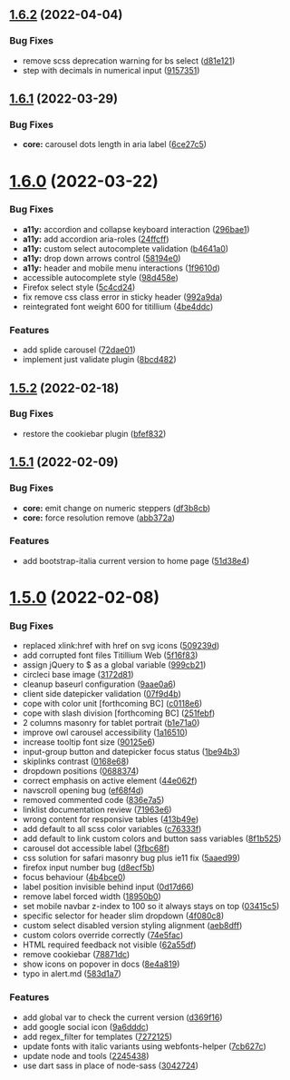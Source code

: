 ## [1.6.2](https://github.com/italia/bootstrap-italia/compare/v1.6.1...v1.6.2) (2022-04-04)


### Bug Fixes

* remove scss deprecation warning for bs select ([d81e121](https://github.com/italia/bootstrap-italia/commit/d81e12157e709384d276711b87e7dc14ba41486b))
* step with decimals in numerical input ([9157351](https://github.com/italia/bootstrap-italia/commit/91573510d2d6d1bef3809ab08f187d1b445f29b2))



## [1.6.1](https://github.com/italia/bootstrap-italia/compare/v1.6.0...v1.6.1) (2022-03-29)


### Bug Fixes

* **core:** carousel dots length in aria label ([6ce27c5](https://github.com/italia/bootstrap-italia/commit/6ce27c54e731f1ae3d51f62d59fe6b891c342b4f))



# [1.6.0](https://github.com/italia/bootstrap-italia/compare/v1.5.2...v1.6.0) (2022-03-22)


### Bug Fixes

* **a11y:** accordion and collapse keyboard interaction ([296bae1](https://github.com/italia/bootstrap-italia/commit/296bae141a1f9b8c393c705e5960fc2311560abb))
* **a11y:** add accordion aria-roles ([24ffcff](https://github.com/italia/bootstrap-italia/commit/24ffcff97266339155fa310fad6312c10b266417))
* **a11y:** custom select autocomplete validation ([b4641a0](https://github.com/italia/bootstrap-italia/commit/b4641a05a96ce24a94adc93c74532a2fc96d4ae3))
* **a11y:** drop down arrows control  ([58194e0](https://github.com/italia/bootstrap-italia/commit/58194e0b91e7ccfc55e3f5f6a918d99521e39048))
* **a11y:** header and mobile menu interactions ([1f9610d](https://github.com/italia/bootstrap-italia/commit/1f9610d1bb58f94056d4a082745b9c7d4df09ad9))
* accessible autocomplete style ([98d458e](https://github.com/italia/bootstrap-italia/commit/98d458eba8ab760ef9f8f288180816c77b587cc6))
* Firefox select style ([5c4cd24](https://github.com/italia/bootstrap-italia/commit/5c4cd249727455959e56e401141e31e5cfbc2906))
* fix remove css class error in sticky header ([992a9da](https://github.com/italia/bootstrap-italia/commit/992a9da3d375afc6ecc6936eaedb40c668d27363))
* reintegrated font weight 600 for titillium ([4be4ddc](https://github.com/italia/bootstrap-italia/commit/4be4ddc4e9793aa482cab1e44e21be262edbdee2))

### Features

* add splide carousel ([72dae01](https://github.com/italia/bootstrap-italia/commit/72dae01b26e19b09264c06b504af09063e2460cf))
* implement just validate plugin ([8bcd482](https://github.com/italia/bootstrap-italia/commit/8bcd4823ac83d45d74b7340bf3f5c768b85aa2ec))



## [1.5.2](https://github.com/italia/bootstrap-italia/compare/v1.5.1...v1.5.2) (2022-02-18)


### Bug Fixes

* restore the cookiebar plugin ([bfef832](https://github.com/italia/bootstrap-italia/commit/bfef832f5d3ba8e9fdea00cbb7cd93b2add68678))



## [1.5.1](https://github.com/italia/bootstrap-italia/compare/v1.5.0...v1.5.1) (2022-02-09)

### Bug Fixes

- **core:** emit change on numeric steppers ([df3b8cb](https://github.com/italia/bootstrap-italia/commit/df3b8cbab247f624dcb2a211fad169cfe3394f09))
- **core:** force resolution remove ([abb372a](https://github.com/italia/bootstrap-italia/commit/abb372a56c4e7ab0db391d77920df67317078b82))

### Features

- add bootstrap-italia current version to home page ([51d38e4](https://github.com/italia/bootstrap-italia/commit/51d38e40486c21d147e456f15c6f98036b1d781c))

# [1.5.0](https://github.com/italia/bootstrap-italia/compare/v1.4.3...v1.5.0) (2022-02-08)

### Bug Fixes

- replaced xlink:href with href on svg icons ([509239d](https://github.com/italia/bootstrap-italia/commit/509239dd0fbe10e9a0227f0dce11b0e616fedb25))
- add corrupted font files Titillium Web ([5f16f83](https://github.com/italia/bootstrap-italia/commit/5f16f83945ded41d32c46339b411ab5d306a68e8))
- assign jQuery to $ as a global variable ([999cb21](https://github.com/italia/bootstrap-italia/commit/999cb21233d845df03696de5619914ec52a01c42))
- circleci base image ([3172d81](https://github.com/italia/bootstrap-italia/commit/3172d81272d5cc5513cf76f0f24860b5e3dfc628))
- cleanup baseurl configuration ([9aae0a6](https://github.com/italia/bootstrap-italia/commit/9aae0a69a08ffc4ae76d543e0168e582a50f1dce))
- client side datepicker validation ([07f9d4b](https://github.com/italia/bootstrap-italia/commit/07f9d4b0df9731f4ce248cddcda5459ba4c5192d))
- cope with color unit [forthcoming BC] ([c0118e6](https://github.com/italia/bootstrap-italia/commit/c0118e658470601807fe607a945b1285f8177b92))
- cope with slash division [forthcoming BC] ([251febf](https://github.com/italia/bootstrap-italia/commit/251febf33c9e0799086582e61b791225ae99424c))
- 2 columns masonry for tablet portrait ([b1e71a0](https://github.com/italia/bootstrap-italia/commit/b1e71a0e4a4a15d8d90efa8bf514aed4b4ed891e))
- improve owl carousel accessibility ([1a16510](https://github.com/italia/bootstrap-italia/commit/1a16510a4f61e53800e72fbd780bfcb6633323cc))
- increase tooltip font size ([90125e6](https://github.com/italia/bootstrap-italia/commit/90125e6c15635b49a7eab2ee0a061dd8e45f804f))
- input-group button and datepicker focus status ([1be94b3](https://github.com/italia/bootstrap-italia/commit/1be94b303d6fe8816400fbe311e083ec118ce715))
- skiplinks contrast ([0168e68](https://github.com/italia/bootstrap-italia/commit/0168e68d62432fdf207b63ed7387ad78a754dbfa))
- dropdown positions ([0688374](https://github.com/italia/bootstrap-italia/commit/0688374fee1acd1a11eebee69198d9bba82ba1ca))
- correct emphasis on active element ([44e062f](https://github.com/italia/bootstrap-italia/commit/44e062ff0e46f38d285929e7b236ebb96c404171))
- navscroll opening bug ([ef68f4d](https://github.com/italia/bootstrap-italia/commit/ef68f4d7a36a406aee67d692d959b32212d930a1))
- removed commented code ([836e7a5](https://github.com/italia/bootstrap-italia/commit/836e7a5378b32979a820550e4560e2026ae57839))
- linklist documentation review ([71963e6](https://github.com/italia/bootstrap-italia/commit/71963e67d068e7e41358d4a8b0cea279478eb976))
- wrong content for responsive tables ([413b49e](https://github.com/italia/bootstrap-italia/commit/413b49eb8f1288a96cfcdf5cc68466f03d4e8e73))
- add default to all scss color variables ([c76333f](https://github.com/italia/bootstrap-italia/commit/c76333f944b7774d732ac4b928a5e7cb8ae054b8))
- add default to link custom colors and button sass variables ([8f1b525](https://github.com/italia/bootstrap-italia/commit/8f1b525ec4674eeb3dd4f5919b396299b82aff17))
- carousel dot accessible label ([3fbc68f](https://github.com/italia/bootstrap-italia/commit/3fbc68fa5bef66c0e480b0bab9e6ddfb1fd1652c))
- css solution for safari masonry bug plus ie11 fix ([5aaed99](https://github.com/italia/bootstrap-italia/commit/5aaed9982d3784a2a616289abda643c6a73d3638))
- firefox input number bug ([d8ecf5b](https://github.com/italia/bootstrap-italia/commit/d8ecf5b47ebbbfbd9651d989dfa32175d562227a))
- focus behaviour ([4b4bce0](https://github.com/italia/bootstrap-italia/commit/4b4bce0083e7fc17ede842c717d59e3730fd6b18))
- label position invisible behind input ([0d17d66](https://github.com/italia/bootstrap-italia/commit/0d17d669f976c555a1a1eae03839fcf7dce6869f))
- remove label forced width ([18950b0](https://github.com/italia/bootstrap-italia/commit/18950b0da31f21264ae1363a7adae2fa9abaf8d3))
- set mobile navbar z-index to 100 so it always stays on top ([03415c5](https://github.com/italia/bootstrap-italia/commit/03415c5512aa881e668d4c45a44f432603ea28d7))
- specific selector for header slim dropdown ([4f080c8](https://github.com/italia/bootstrap-italia/commit/4f080c8430476f0af1a117913b60619c817d462c))
- custom select disabled version styling alignment ([aeb8dff](https://github.com/italia/bootstrap-italia/commit/aeb8dff8503c08b351d01683f2574ff0304b1830))
- custom colors override correctly ([74e5fac](https://github.com/italia/bootstrap-italia/commit/74e5facb39c3a6c8bbe070e545e8dbcdcc7c881d))
- HTML required feedback not visible ([62a55df](https://github.com/italia/bootstrap-italia/commit/62a55dfffebce9cac67de2faf23b250d19168e8f))
- remove cookiebar ([78871dc](https://github.com/italia/bootstrap-italia/commit/78871dc7cc5bc4a846b109295efb6f3ab418f096))
- show icons on popover in docs ([8e4a819](https://github.com/italia/bootstrap-italia/commit/8e4a819a92e760987865598b04e14c7f9febfa93))
- typo in alert.md ([583d1a7](https://github.com/italia/bootstrap-italia/commit/583d1a79997f0b387dbf86effedf433fa0eeedf9))

### Features

- add global var to check the current version ([d369f16](https://github.com/italia/bootstrap-italia/commit/d369f1612e971ff1b77e7d4a863ae5e362a385bb))
- add google social icon ([9a6dddc](https://github.com/italia/bootstrap-italia/commit/9a6dddcedd257b8dbc93fc06b0024216bf115164))
- add regex_filter for templates ([7272125](https://github.com/italia/bootstrap-italia/commit/72721255c4e947e79af010c00fa46843fe893284))
- update fonts with italic variants using webfonts-helper ([7cb627c](https://github.com/italia/bootstrap-italia/commit/7cb627c49ee2db3090c67f0cac1d84369e4c6642))
- update node and tools ([2245438](https://github.com/italia/bootstrap-italia/commit/2245438055ede32a6a96b67f736d800c3e79bf6a))
- use dart sass in place of node-sass ([3042724](https://github.com/italia/bootstrap-italia/commit/304272482081f369c855286a750017ab9780e34d))
